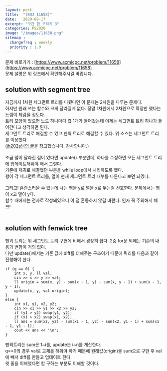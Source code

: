 ```yaml
---
layout: post
title:  "[BOJ 11658]"
date:   2020-08-17
excerpt: "구간 합 구하기 3"
categories: PS2020
image: "/images/11658.png"
sitemap :
  changefreq : weekly
  priority : 1.0
---
```


문제 바로가기 : [https://www.acmicpc.net/problem/11658](https://www.acmicpc.net/problem/11658)<br>
문제 설명은 위 링크에서 확인해주시길 바랍니다.
<br>
## solution with segment tree
<script src="https://gist.github.com/yooniversal/7ad6350d9b738e8c87d4bd9a4e7ad579.js"></script>

지금까지 1차원 세그먼트 트리를 다뤘다면 이 문제는 2차원을 다루는 문제다.<br>
하지만 원래 쓰는 함수와 크게 달라질게 없다. 정말 1차원에서 2차원으로 확장만 했다는 느낌이 체감될 정도다.<br>
트리 모양이 있으면 노드 하나마다 값 1개가 들어갔는데 이제는 세그먼트 트리 하나가 들어간다고 생각하면 된다.<br>
세그먼트 트리로 해결할 수 있고 펜윅 트리로 해결할 수 있다. 위 소스는 세그먼트 트리를 이용했다.<br>
([jh202s님의 글](http://blog.naver.com/jh20s/221351546136)을 참고했습니다. 감사합니다.)<br>
<br>
조금 많이 달라진 점이 있다면 update() 부분인데, 하나를 수정하면 모든 세그먼트 트리에 업데이트해줘야 해서 그렇다.<br>
기존에 재귀로 해결했던 부분을 while loop에서 처리하도록 했다.<br>
행이 각 세그먼트 트리를, 열이 현재 세그먼트 트리 내부를 다룬다고 보면 되겠다.<br>
<br>
그리고! 혼란스러울 수 있는데 나는 행을 y로 열을 x로 두는걸 선호한다. 문제에서는 행이 x고 열이 y다.<br>
함수 내에서는 전자로 작성돼있으니 이 점 혼동하지 않길 바란다. 인자 꼭 주의해서 체크!<br>
<br>

## solution with fenwick tree
<script src="https://gist.github.com/yooniversal/fb5494d097b9d604cc16d89f29f39c19.js"></script>

펜윅 트리는 위 세그먼트 트리 구현에 비해서 굉장히 쉽다. 2중 for문 외에는 기존의 내용과 변함이 거의 없다.<br>
다만 update()에서는 기존 값에 diff를 더해주는 구조이기 때문에 쿼리를 다음과 같이 진행해야 한다.<br>
```
if (q == 0) {
    int x, y; ll val;
    cin >> x >> y >> val;
    ll origin = sum(x, y) - sum(x - 1, y) - sum(x, y - 1) + sum(x - 1, y - 1);
    update(x, y, val-origin);
}
else {
    int x1, y1, x2, y2;
    cin >> x1 >> y1 >> x2 >> y2;
    if (y1 > y2) swap(y1, y2);
    if (x1 > x2) swap(x1, x2);
    ll ans = sum(x2, y2) - sum(x1 - 1, y2) - sum(x2, y1 - 1) + sum(x1 - 1, y1 - 1);
    cout << ans << '\n';
}
```
펜윅트리는 sum은 1~i를, update는 i~n를 계산한다.<br>
q==0의 경우 val로 교체를 해줘야 하기 때문에 원래값(origin)을 sum으로 구한 후 val에 빼서 diff를 만들고 업데이트 한다.<br>
윗 줄을 이해했다면 합 구하는 부분도 이해할 것이다.

<script src="https://utteranc.es/client.js"
        repo="yooniversal/blog-comments"
        issue-term="pathname"
        theme="github-light"
        crossorigin="anonymous"
        async>
</script>
